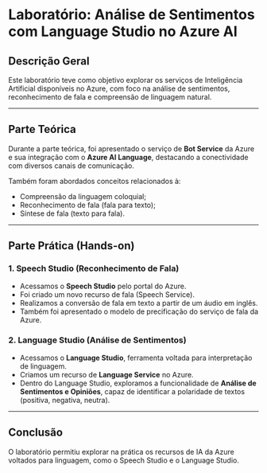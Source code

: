 # Laboratório: Análise de Sentimentos com Language Studio no Azure AI

## Descrição Geral

Este laboratório teve como objetivo explorar os serviços de Inteligência Artificial disponíveis no Azure, com foco na análise de sentimentos, reconhecimento de fala e compreensão de linguagem natural.

---

## Parte Teórica

Durante a parte teórica, foi apresentado o serviço de **Bot Service** da Azure e sua integração com o **Azure AI Language**, destacando a conectividade com diversos canais de comunicação.

Também foram abordados conceitos relacionados à:
- Compreensão da linguagem coloquial;
- Reconhecimento de fala (fala para texto);
- Síntese de fala (texto para fala).

---

## Parte Prática (Hands-on)

### 1. Speech Studio (Reconhecimento de Fala)

- Acessamos o **Speech Studio** pelo portal do Azure.
- Foi criado um novo recurso de fala (Speech Service).
- Realizamos a conversão de fala em texto a partir de um áudio em inglês.
- Também foi apresentado o modelo de precificação do serviço de fala da Azure.

### 2. Language Studio (Análise de Sentimentos)

- Acessamos o **Language Studio**, ferramenta voltada para interpretação de linguagem.
- Criamos um recurso de **Language Service** no Azure.
- Dentro do Language Studio, exploramos a funcionalidade de **Análise de Sentimentos e Opiniões**, capaz de identificar a polaridade de textos (positiva, negativa, neutra).

---

## Conclusão

O laboratório permitiu explorar na prática os recursos de IA da Azure voltados para linguagem, como o Speech Studio e o Language Studio.

